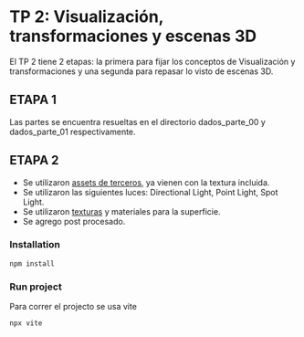 # TP 2: Visualización, transformaciones y escenas 3D

El TP 2 tiene 2 etapas: la primera para fijar los conceptos de Visualización y transformaciones y una segunda para repasar lo visto de escenas 3D.

## ETAPA 1

Las partes se encuentra resueltas en el directorio dados_parte_00 y dados_parte_01 respectivamente.

## ETAPA 2

- Se utilizaron [assets de terceros](https://github.com/0xNicoo/TP-2-Tec-Interactivas/tree/main/parte_02/models), ya vienen con la textura incluida.
- Se utilizaron las siguientes luces: Directional Light, Point Light, Spot Light.
- Se utilizaron [texturas](https://github.com/0xNicoo/TP-2-Tec-Interactivas/tree/main/parte_02/textures) y materiales para la superficie.
- Se agrego post procesado.

### Installation

```
npm install
```

### Run project

Para correr el projecto se usa vite

```
npx vite
```


